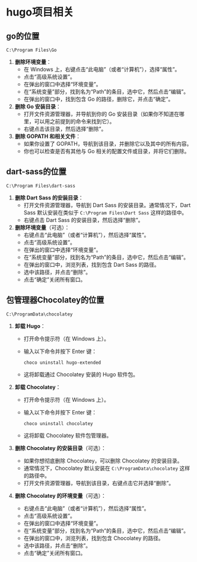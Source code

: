 # hugo项目相关

## go的位置

`C:\Program Files\Go`

1. **删除环境变量**：
   - 在 Windows 上，右键点击“此电脑”（或者“计算机”），选择“属性”。
   - 点击“高级系统设置”。
   - 在弹出的窗口中选择“环境变量”。
   - 在“系统变量”部分，找到名为“Path”的条目，选中它，然后点击“编辑”。
   - 在弹出的窗口中，找到包含 Go 的路径，删除它，并点击“确定”。
2. **删除 Go 安装目录**：
   - 打开文件资源管理器，并导航到你的 Go 安装目录（如果你不知道在哪里，可以用之前提到的命令来找到它）。
   - 右键点击该目录，然后选择“删除”。
3. **删除 GOPATH 和相关文件**：
   - 如果你设置了 GOPATH，导航到该目录，并删除它以及其中的所有内容。
   - 你也可以检查是否有其他与 Go 相关的配置文件或目录，并将它们删除。

## dart-sass的位置

`C:\Program Files\dart-sass`

1. **删除 Dart Sass 的安装目录**：
   - 打开文件资源管理器，导航到 Dart Sass 的安装目录。通常情况下，Dart Sass 默认安装在类似于 `C:\Program Files\Dart Sass` 这样的路径中。
   - 右键点击 Dart Sass 的安装目录，然后选择“删除”。
2. **删除环境变量**（可选）：
   - 右键点击“此电脑”（或者“计算机”），然后选择“属性”。
   - 点击“高级系统设置”。
   - 在弹出的窗口中选择“环境变量”。
   - 在“系统变量”部分，找到名为“Path”的条目，选中它，然后点击“编辑”。
   - 在弹出的窗口中，浏览列表，找到包含 Dart Sass 的路径。
   - 选中该路径，并点击“删除”。
   - 点击“确定”关闭所有窗口。

## 包管理器Chocolatey的位置

`C:\ProgramData\chocolatey`

1. **卸载 Hugo**：

   - 打开命令提示符（在 Windows 上）。

   - 输入以下命令并按下 Enter 键：

     ```
     choco uninstall hugo-extended
     ```

   - 这将卸载通过 Chocolatey 安装的 Hugo 软件包。

2. **卸载 Chocolatey**：

   - 打开命令提示符（在 Windows 上）。

   - 输入以下命令并按下 Enter 键：

     ```
     choco uninstall chocolatey
     ```

   - 这将卸载 Chocolatey 软件包管理器。

3. **删除 Chocolatey 的安装目录**（可选）：

   - 如果你想彻底删除 Chocolatey，可以删除 Chocolatey 的安装目录。
   - 通常情况下，Chocolatey 默认安装在 `C:\ProgramData\chocolatey` 这样的路径中。
   - 打开文件资源管理器，导航到该目录，右键点击它并选择“删除”。

4. **删除 Chocolatey 的环境变量**（可选）：

   - 右键点击“此电脑”（或者“计算机”），然后选择“属性”。
   - 点击“高级系统设置”。
   - 在弹出的窗口中选择“环境变量”。
   - 在“系统变量”部分，找到名为“Path”的条目，选中它，然后点击“编辑”。
   - 在弹出的窗口中，浏览列表，找到包含 Chocolatey 的路径。
   - 选中该路径，并点击“删除”。
   - 点击“确定”关闭所有窗口。